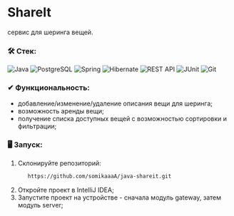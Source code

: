 # ShareIt
сервис для шеринга вещей.

### &#128736; Стек:
![Java](https://img.shields.io/badge/java-%25?style=for-the-badge&logo=java&color=blue)
![PostgreSQL](https://img.shields.io/badge/PostgreSQL-%252300758F.svg?style=for-the-badge&logo=PostgreSQL&color=lightskyblue)
![Spring](https://img.shields.io/badge/spring-%25?style=for-the-badge&logo=spring&color=lavenderblush)
![Hibernate](https://img.shields.io/badge/Hibernate-%25?style=for-the-badge&logo=hibernate&color=peru)
![REST API](https://img.shields.io/badge/REST%20API-%23266999.svg?style=for-the-badge&color=teal)
![JUnit](https://img.shields.io/badge/JUnit-%25?style=for-the-badge&color=crimson)
![Git](https://img.shields.io/badge/Git-%25.svg?style=for-the-badge&logo=git&color=black)

### ✔ Функциональность:
 - добавление/изменение/удаление описания вещи для шеринга;
 - возможность аренды вещи;
 - получение списка доступных вещей с возможностью сортировки и фильтрации;

### 🖥️ Запуск:
1. Склонируйте репозиторий:
   ```sh
      https://github.com/somikaaaA/java-shareit.git
   ```
2. Откройте проект в IntelliJ IDEA;
3. Запустите проект на устройстве - сначала модуль gateway, затем модуль server;
